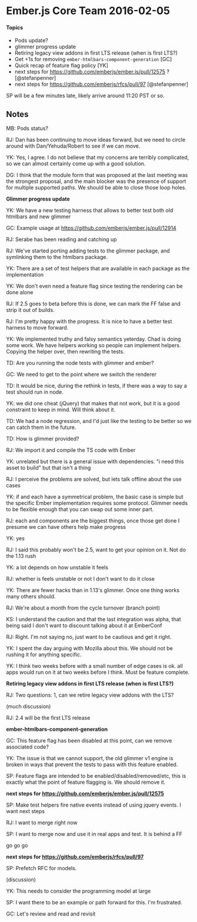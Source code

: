 # Ember.js Core Team 2016-02-05

#### Topics

- Pods update?
- glimmer progress update
- Retiring legacy view addons in first LTS release (when is first LTS?)
- Get +1s for removing `ember-htmlbars-component-generation` [GC]
- Quick recap of feature flag policy [YK]
- next steps for https://github.com/emberjs/ember.js/pull/12575 ? [@stefanpenner]
- next steps for https://github.com/emberjs/rfcs/pull/97 [@stefanpenner]

SP will be a few minutes late, likely arrive around 11:20 PST or so.

## Notes

MB: Pods status?

RJ: Dan has been continuing to move ideas forward, but we need to circle around with Dan/Yehuda/Robert to see if we can move.

YK: Yes, I agree. I do not believe that my concerns are terribly complicated, so we can almost certainly come up with a good solution.

DG: I think that the module form that was proposed at the last meeting was the strongest proposal, and the main blocker was the presence of support for multiple supported paths. We should be able to close those loop holes.

**Glimmer progress update**

YK: We have a new testing harness that allows to better test both old htmlbars and new glimmer

GC: Example usage at https://github.com/emberjs/ember.js/pull/12914

RJ: Serabe has been reading and catching up

RJ: We've started porting adding tests to the glimmer package, and symlinking them to the htmlbars package.

YK: There are a set of test helpers that are available in each package as the implementation

YK: We don't even need a feature flag since testing the rendering can be done alone

RJ: If 2.5 goes to beta before this is done, we can mark the FF false and strip it out of builds.

RJ: I'm pretty happy with the progress. It is nice to have a better test harness to move forward.

YK: We implemented truthy and falsy semantics yeterday. Chad is doing some work. We have helpers working so people can implement helpers. Copying the helper over, then rewriting the tests.

TD: Are you running the node tests with glimmer and ember?

GC: We need to get to the point where we switch the renderer

TD: It would be nice, during the rethink in tests, if there was a way to say a test should run in node.

YK: we did one cheat (jQuery) that makes that not work, but it is a good constraint to keep in mind. Will think about it.

TD: We had a node regression, and I'd just like the testing to be better so we can catch them in the future.

TD: How is glimmer provided?

RJ: We import it and compile the TS code with Ember

YK: unrelated but there is a general issue with dependencies. "i need this asset to build" but that isn't a thing

RJ: I perceive the problems are solved, but lets talk offline about the use cases

YK: if and each have a symmetrical problem, the basic case is simple but the specific Ember implementation requires some protocol. Glimmer needs to be flexible enough that you can swap out some inner part.

RJ: each and components are the biggest things, once those get done I presume we can have others help make progress

YK: yes

RJ: I said this probably won't be 2.5, want to get your opinion on it. Not do the 1.13 rush

YK: a lot depends on how unstable it feels

RJ: whether is feels unstable or not I don't want to do it close

YK: There are fewer hacks than in 1.13's glimmer. Once one thing works many others should.

RJ: We're about a month from the cycle turnover (branch point)

KS: I understand the caution and that the last integration was alpha, that being said I don't want to discount talking about it at EmberConf

RJ: Right. I'm not saying no, just want to be cautious and get it right.

YK: I spent the day arguing with Mozilla about this. We should not be rushing it for anything specific.

YK: I think two weeks before with a small number of edge cases is ok. all apps would run on it at two weeks before I think. Must be feature complete.

**Retiring legacy view addons in first LTS release (when is first LTS?)**

RJ: Two questions: 1, can we retire legacy view addons with the LTS?

(much discussion)

RJ: 2.4 will be the first LTS release

**ember-htmlbars-component-generation**

GC: This feature flag has been disabled at this point, can we remove associated code?

YK: The issue is that we cannot support, the old glimmer v1 engine is broken in ways that prevent the tests to pass with this feature enabled.

SP: Feature flags are intended to be enabled/disabled/removed/etc, this is exactly what the point of feature flagging is. We should remove it.

**next steps for https://github.com/emberjs/ember.js/pull/12575**

SP: Make test helpers fire native events instead of using jquery events. I want next steps

RJ: I want to merge right now

SP: I want to merge now and use it in real apps and test. It is behind a FF

go go go

**next steps for https://github.com/emberjs/rfcs/pull/97**

SP: Prefetch RFC for models.

(discussion)

YK: This needs to consider the programming model at large

SP: I want there to be an example or path forward for this. I'm frustrated.

GC: Let's review and read and revisit
